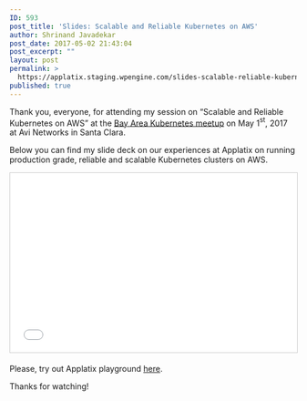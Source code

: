```yaml
---
ID: 593
post_title: 'Slides: Scalable and Reliable Kubernetes on AWS'
author: Shrinand Javadekar
post_date: 2017-05-02 21:43:04
post_excerpt: ""
layout: post
permalink: >
  https://applatix.staging.wpengine.com/slides-scalable-reliable-kubernetes-aws/
published: true
---
```

<p class="p1"><span class="s1">Thank you, everyone, for attending my session on “Scalable and Reliable Kubernetes on AWS</span><span class="s2">” at </span>the <a href="https://www.meetup.com/Bay-Area-Kubernetes-Meetup/events/238391452/">Bay Area Kubernetes meetup</a> on<span class="s1"> May 1</span><span class="s4"><sup>st</sup></span><span class="s1">, 2017 at Avi Networks in Santa Clara.</span></p>
<p class="p1"><span class="s1">Below you can find my slide deck on our experiences at Applatix on running production grade, reliable and scalable Kubernetes clusters on AWS.</span></p>
<p class="p1"><iframe style="border: 1px solid #CCC; border-width: 1px; margin-bottom: 5px; max-width: 100%;" src="//www.slideshare.net/slideshow/embed_code/key/ipMXSVEklkeTrL" width="560" height="315" frameborder="0" marginwidth="0" marginheight="0" scrolling="no" allowfullscreen="allowfullscreen" data-mce-fragment="1"> </iframe></p>
<p class="p1"><span class="s1">Please, try out Applatix playground <a href="https://pages.applatix.com/acton/media/25513/applatix-free-trial-playground-demo-aws-cloud-migration-docker-kubernetes">here</a>.</span></p>
<p class="p1">Thanks for watching!</p>